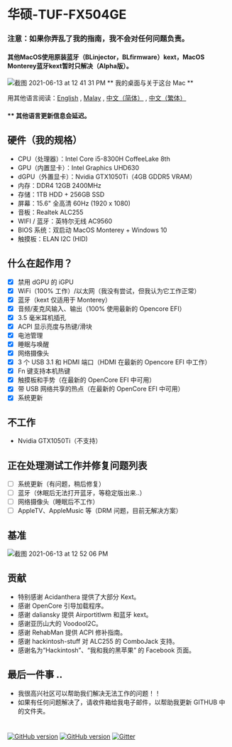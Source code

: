 # 华硕-TUF-FX504GE
### 注意：如果你弄乱了我的指南，我不会对任何问题负责。
#### 其他MacOS使用原装蓝牙（BLinjector，BLfirmware）kext，MacOS Monterey蓝牙kext暂时只解决（Alpha版）。

![截图 2021-06-13 at 12 41 31 PM](https://user-images.githubusercontent.com/85815874/121795795-971d7800-cc46-11eb-9afa-556592a81087.png)
                                      ** 我的桌面与关于这台 Mac **
                                      
用其他语言阅读：[English](README.md) , [Malay](https://github.com/wilsomwong/Asus-TUF-FX504GE-Hackintosh/blob/main/MacOS%20Monterey/README/README_mly.md ) , [中文（简体）](https://github.com/wilsomwong/Asus-TUF-FX504GE-Hackintosh/blob/main/MacOS%20Monterey/README/README_zh_cn.md) , [中文（繁体）](https://github.com/wilsomwong/Asus-TUF-FX504GE-Hackintosh/blob/main/MacOS%20Monterey/README/README_zh_tw.md)
#### ** 其他语言更新信息会延迟。

## 硬件（我的规格）
- CPU（处理器）：Intel Core i5-8300H CoffeeLake 8th
- GPU（内置显卡）：Intel Graphics UHD630
- dGPU（外置显卡）：Nvidia GTX1050Ti（4GB GDDR5 VRAM）
- 内存：DDR4 12GB 2400MHz
- 存储：1TB HDD + 256GB SSD
- 屏幕：15.6" 全高清 60Hz (1920 x 1080)
- 音板：Realtek ALC255
- WIFI / 蓝牙：英特尔无线 AC9560
- BIOS 系统：双启动 MacOS Monterey + Windows 10
- 触摸板：ELAN I2C (HID)

## 什么在起作用？
- [x] 禁用 dGPU 的 iGPU
- [x] WiFi（100% 工作）/以太网（我没有尝试，但我认为它工作正常）
- [x] 蓝牙（kext 仅适用于 Monterey）
- [x] 音频/麦克风输入、输出（100% 使用最新的 Opencore EFI）
- [x] 3.5 毫米耳机插孔
- [x] ACPI 显示亮度与热键/滑块
- [x] 电池管理
- [x] 睡眠与唤醒
- [x] 网络摄像头
- [x] 3 个 USB 3.1 和 HDMI 端口（HDMI 在最新的 Opencore EFI 中工作）
- [x] Fn 键支持本机热键
- [x] 触摸板和手势（在最新的 OpenCore EFI 中可用）
- [x] 带 USB 网络共享的热点（在最新的 OpenCore EFI 中可用）
- [x] 系统更新

## 不工作
- Nvidia GTX1050Ti（不支持）

## 正在处理测试工作并修复问题列表
- [ ] 系统更新（有问题，稍后修复）
- [ ] 蓝牙（休眠后无法打开蓝牙，等稳定版出来..）
- [ ] 网络摄像头（睡眠后不工作）
- [ ] AppleTV、AppleMusic 等（DRM 问题，目前无解决方案）

## 基准
![截图 2021-06-13 at 12 52 06 PM](https://user-images.githubusercontent.com/85815874/121795848-0f843900-cc47-11eb-8b66-eff358a82c7d.png)

## 贡献
- 特别感谢 Acidanthera 提供了大部分 Kext。
- 感谢 OpenCore 引导加载程序。
- 感谢 daliansky 提供 Airportitlwm 和蓝牙 kext。
- 感谢亚历山大的 VoodooI2C。
- 感谢 RehabMan 提供 ACPI 修补指南。
- 感谢 hackintosh-stuff 对 ALC255 的 ComboJack 支持。
- 感谢名为“Hackintosh”、“我和我的黑苹果” 的 Facebook 页面。

## 最后一件事 ..
- 我很高兴社区可以帮助我们解决无法工作的问题！！
- 如果有任何问题解决了，请收件箱给我电子邮件，以帮助我更新 GITHUB 中的文件夹。
#
[![GitHub version](https://img.shields.io/badge/OpenCore-0.7.0-brightgreen)](https://github.com/wilsomwong/Asus-TUF-FX504GE-Hackintosh/tree/main/MacOS%20Monterey/OpenCore%207.0%20EFI)
[![GitHub version](https://img.shields.io/badge/OpenCore-0.7.1-brightgreen)](https://github.com/wilsomwong/Asus-TUF-FX504GE-Hackintosh/tree/main/MacOS%20Monterey/OpenCore%207.1%20EFI)
[![Gitter](https://badges.gitter.im/Hackintosh-for-Asus-TUF-FX504/community.svg)](https://gitter.im/Hackintosh-for-Asus-TUF-FX504/community?utm_source=badge&utm_medium=badge&utm_campaign=pr-badge)
